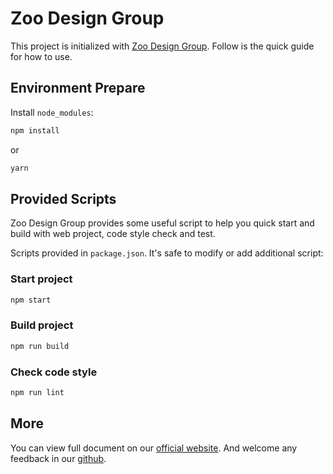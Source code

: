 # Zoo Design Group

This project is initialized with [Zoo Design Group](https://pro.ant.design). Follow is the quick guide for how to use.

## Environment Prepare

Install `node_modules`:

```bash
npm install
```

or

```bash
yarn
```

## Provided Scripts

Zoo Design Group provides some useful script to help you quick start and build with web project, code style check and test.

Scripts provided in `package.json`. It's safe to modify or add additional script:

### Start project

```bash
npm start
```

### Build project

```bash
npm run build
```

### Check code style

```bash
npm run lint
```

## More

You can view full document on our [official website](https://pro.ant.design). And welcome any feedback in our [github](https://github.com/Klee-cocow/Zoo-AIGC-Front.git).
